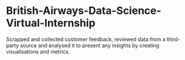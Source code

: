 # British-Airways-Data-Science-Virtual-Internship
Scrapped and collected customer feedback, reviewed data from a third-party source and analysed it to present any insights by creating visualisations and metrics.
